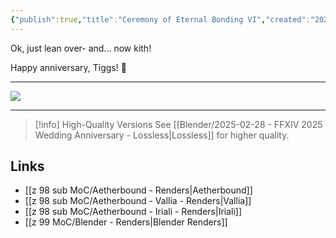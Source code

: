 ```yaml
---
{"publish":true,"title":"Ceremony of Eternal Bonding VI","created":"2025-02-28","tags":["FFXIV/Blender/Render","FFXIV/Iriali","FFXIV/Vallia"],"cssclasses":"","socialImage":"https://shiitake.us-east.host.bsky.network/xrpc/com.atproto.sync.getBlob?did=did%3Aplc%3Avigxa24owwfxyoe5nnweh7i4&cid=bafkreidyxzlortntwyeawnu6qmmxssv3h2bw7lgybrff6mzvrjhte5m22e"}
---
```


Ok, just lean over- and... now kith!

Happy anniversary, Tiggs! 💝

---

![](https://shiitake.us-east.host.bsky.network/xrpc/com.atproto.sync.getBlob?did=did%3Aplc%3Avigxa24owwfxyoe5nnweh7i4&cid=bafkreidyxzlortntwyeawnu6qmmxssv3h2bw7lgybrff6mzvrjhte5m22e)

---

> [!info] High-Quality Versions
> See [[Blender/2025-02-28 - FFXIV 2025 Wedding Anniversary - Lossless\|Lossless]] for higher quality.


## Links
* [[z 98 sub MoC/Aetherbound - Renders\|Aetherbound]]
* [[z 98 sub MoC/Aetherbound - Vallia - Renders\|Vallia]]
* [[z 98 sub MoC/Aetherbound - Iriali - Renders\|Iriali]]
* [[z 99 MoC/Blender - Renders\|Blender Renders]]

